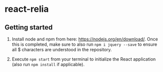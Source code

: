 # react-relia



## Getting started

1. Install node and npm from here: https://nodejs.org/en/download/. Once this is completed, make sure to also run `npm i jquery --save` to ensure all $ characters are understood in the repository.

2. Execute `npm start` from your terminal to initialize the React application (also run `npm install` if applicable).
